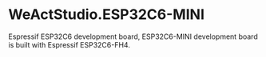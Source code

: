 # WeActStudio.ESP32C6-MINI
Espressif ESP32C6 development board, ESP32C6-MINI development board is built with Espressif ESP32C6-FH4.
